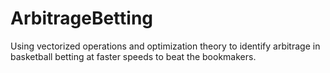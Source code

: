 # ArbitrageBetting
Using vectorized operations and optimization theory to identify arbitrage in basketball betting at faster speeds to beat the bookmakers.

